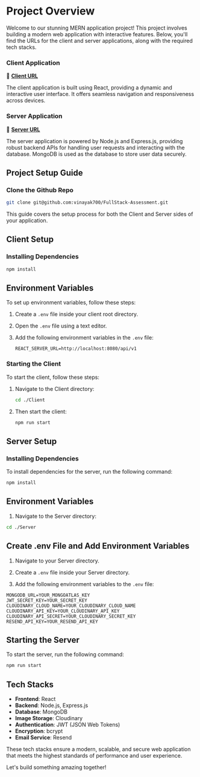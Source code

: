 # Project Overview

Welcome to our stunning MERN application project! This project involves building a modern web application with interactive features. Below, you'll find the URLs for the client and server applications, along with the required tech stacks.

### Client Application

🚀 **[Client URL](https://chimerical-palmier-5f97df.netlify.app)**

The client application is built using React, providing a dynamic and interactive user interface. It offers seamless navigation and responsiveness across devices.

### Server Application

🔧 **[Server URL](https://fullstack-assessment-1.onrender.com)**

The server application is powered by Node.js and Express.js, providing robust backend APIs for handling user requests and interacting with the database. MongoDB is used as the database to store user data securely.

## Project Setup Guide

### Clone the Github Repo
```sh
git clone git@github.com:vinayak700/FullStack-Assessment.git
```

This guide covers the setup process for both the Client and Server sides of your application.

## Client Setup

### Installing Dependencies

```sh
npm install
```
## Environment Variables

To set up environment variables, follow these steps:

1. Create a `.env` file inside your client root directory.

2. Open the `.env` file using a text editor.

3. Add the following environment variables in the `.env` file:

   ```plaintext
   REACT_SERVER_URL=http://localhost:8080/api/v1
### Starting the Client

To start the client, follow these steps:

1. Navigate to the Client directory:

    ```sh
    cd ./Client
    ```

2. Then start the client:

    ```sh
    npm run start
    ```
## Server Setup

### Installing Dependencies

To install dependencies for the server, run the following command:

```sh
npm install
```

## Environment Variables

1. Navigate to the Server directory:

```sh
cd ./Server
```

## Create .env File and Add Environment Variables

1. Navigate to your Server directory.

2. Create a `.env` file inside your Server directory.

3. Add the following environment variables to the `.env` file:

```plaintext
MONGODB_URL=YOUR_MONGOATLAS_KEY
JWT_SECRET_KEY=YOUR_SECRET_KEY
CLOUDINARY_CLOUD_NAME=YOUR_CLOUDINARY_CLOUD_NAME
CLOUDINARY_API_KEY=YOUR_CLOUDINARY_API_KEY
CLOUDINARY_API_SECRET=YOUR_CLOUDINARY_SECRET_KEY
RESEND_API_KEY=YOUR_RESEND_API_KEY
```
## Starting the Server

To start the server, run the following command:

```sh
npm run start
```

## Tech Stacks

- **Frontend**: React
- **Backend**: Node.js, Express.js
- **Database**: MongoDB
- **Image Storage**: Cloudinary
- **Authentication**: JWT (JSON Web Tokens)
- **Encryption**: bcrypt
- **Email Service**: Resend

These tech stacks ensure a modern, scalable, and secure web application that meets the highest standards of performance and user experience.

Let's build something amazing together!

